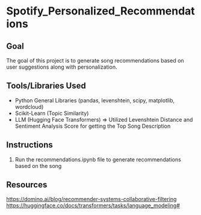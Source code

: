 # Spotify_Personalized_Recommendations

## Goal
The goal of this project is to generate song recommendations based on user suggestions along with personalization.


## Tools/Libraries Used
-  Python General Libraries (pandas, levenshtein, scipy, matplotlib, wordcloud)
- Scikit-Learn (Topic Similarity)
- LLM (Hugging Face Transformers)
   => Utilized Levenshtein Distance and Sentiment Analysis Score for getting the Top Song Description

## Instructions
1. Run the recommendations.ipynb file to generate recommendations based on the song

## Resources
https://domino.ai/blog/recommender-systems-collaborative-filtering
https://huggingface.co/docs/transformers/tasks/language_modeling#
